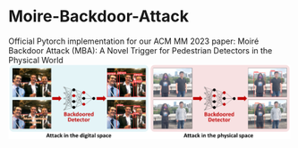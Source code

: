 # Moire-Backdoor-Attack
Official Pytorch implementation for our ACM MM 2023 paper: Moiré Backdoor Attack (MBA): A Novel Trigger for Pedestrian Detectors in the Physical World
![Figure](https://github.com/weihui1308/Moire-Backdoor-Attack/blob/main/assets/display.png?raw=true)